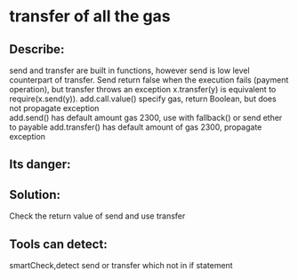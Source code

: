# transfer of all the gas

## Describe: 
send and transfer are built in functions, however send is low level 
counterpart of transfer. Send return false when the execution fails 
(payment operation), but transfer throws an exception x.transfer(y) is equivalent to require(x.send(y)).
add.call.value() specify gas, return Boolean, but does not propagate exception  
add.send() has default amount gas 2300, use with fallback() or send ether to payable
add.transfer() has default amount of gas 2300, propagate exception

 ## Its danger:


## Solution: 
Check the return value of send and use transfer

## Tools can detect: 
smartCheck,detect send or transfer which not in if statement